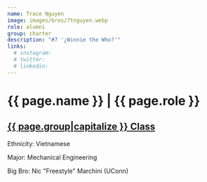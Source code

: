 ```yaml
---
name: Trace Nguyen
image: images/bros/7tnguyen.webp
role: alumni
group: charter
description: "#7 '¿Winnie the Who?'"
links:
  # instagram: 
  # twitter: 
  # linkedin: 
---
```


# {{ page.name }} | {{ page.role }} 
    
## [{{ page.group|capitalize }} Class](/brothers/{{page.group}}s)
    
Ethnicity: Vietnamese

Major: Mechanical Engineering

Big Bro: Nic "Freestyle" Marchini (UConn)


